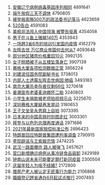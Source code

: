 1. [安徽辽宁病例病毒基因序列相同](http://www.baidu.com/baidu?cl=3&tn=SE_baiduhomet8_jmjb7mjw&rsv_dl=fyb_top&fr=top1000&wd=%B0%B2%BB%D5%C1%C9%C4%FE%B2%A1%C0%FD%B2%A1%B6%BE%BB%F9%D2%F2%D0%F2%C1%D0%CF%E0%CD%AC) 4891641
1. [端午放假三天不调休](http://www.baidu.com/baidu?cl=3&tn=SE_baiduhomet8_jmjb7mjw&rsv_dl=fyb_top&fr=top1000&wd=%B6%CB%CE%E7%B7%C5%BC%D9%C8%FD%CC%EC%B2%BB%B5%F7%D0%DD) 4790805
1. [被举报索贿500万的政法委书记落马](http://www.baidu.com/baidu?cl=3&tn=SE_baiduhomet8_jmjb7mjw&rsv_dl=fyb_top&fr=top1000&wd=%B1%BB%BE%D9%B1%A8%CB%F7%BB%DF500%CD%F2%B5%C4%D5%FE%B7%A8%CE%AF%CA%E9%BC%C7%C2%E4%C2%ED) 4623659
1. [520告白](http://www.baidu.com/baidu?cl=3&tn=SE_baiduhomet8_jmjb7mjw&rsv_dl=fyb_top&fr=top1000&wd=520%B8%E6%B0%D7) 4591083
1. [美舰非法闯入中国领海 被警告驱离](http://www.baidu.com/baidu?cl=3&tn=SE_baiduhomet8_jmjb7mjw&rsv_dl=fyb_top&fr=top1000&wd=%C3%C0%BD%A2%B7%C7%B7%A8%B4%B3%C8%EB%D6%D0%B9%FA%C1%EC%BA%A3%20%B1%BB%BE%AF%B8%E6%C7%FD%C0%EB) 4354058
1. [男子在斗鱼上赌输140万](http://www.baidu.com/baidu?cl=3&tn=SE_baiduhomet8_jmjb7mjw&rsv_dl=fyb_top&fr=top1000&wd=%C4%D0%D7%D3%D4%DA%B6%B7%D3%E3%C9%CF%B6%C4%CA%E4140%CD%F2) 4353943
1. [一场跨3省6市的培训引发国内疫情](http://www.baidu.com/baidu?cl=3&tn=SE_baiduhomet8_jmjb7mjw&rsv_dl=fyb_top&fr=top1000&wd=%D2%BB%B3%A1%BF%E73%CA%A16%CA%D0%B5%C4%C5%E0%D1%B5%D2%FD%B7%A2%B9%FA%C4%DA%D2%DF%C7%E9) 4162279
1. [左晖去世 万亿商业帝国何去何从?](http://www.baidu.com/baidu?cl=3&tn=SE_baiduhomet8_jmjb7mjw&rsv_dl=fyb_top&fr=top1000&wd=%D7%F3%EA%CD%C8%A5%CA%C0%20%CD%F2%D2%DA%C9%CC%D2%B5%B5%DB%B9%FA%BA%CE%C8%A5%BA%CE%B4%D3%3F) 4093646
1. [部分地区猪肉价格重回10元](http://www.baidu.com/baidu?cl=3&tn=SE_baiduhomet8_jmjb7mjw&rsv_dl=fyb_top&fr=top1000&wd=%B2%BF%B7%D6%B5%D8%C7%F8%D6%ED%C8%E2%BC%DB%B8%F1%D6%D8%BB%D810%D4%AA) 3992135
1. [女子晾晒被子从五楼坠落身亡](http://www.baidu.com/baidu?cl=3&tn=SE_baiduhomet8_jmjb7mjw&rsv_dl=fyb_top&fr=top1000&wd=%C5%AE%D7%D3%C1%C0%C9%B9%B1%BB%D7%D3%B4%D3%CE%E5%C2%A5%D7%B9%C2%E4%C9%ED%CD%F6) 3907139
1. [赛格大厦各项检测数据正常](http://www.baidu.com/baidu?cl=3&tn=SE_baiduhomet8_jmjb7mjw&rsv_dl=fyb_top&fr=top1000&wd=%C8%FC%B8%F1%B4%F3%CF%C3%B8%F7%CF%EE%BC%EC%B2%E2%CA%FD%BE%DD%D5%FD%B3%A3) 3856224
1. [刘建波任国务院副秘书长](http://www.baidu.com/baidu?cl=3&tn=SE_baiduhomet8_jmjb7mjw&rsv_dl=fyb_top&fr=top1000&wd=%C1%F5%BD%A8%B2%A8%C8%CE%B9%FA%CE%F1%D4%BA%B8%B1%C3%D8%CA%E9%B3%A4) 3738013
1. [内部人士透露左晖去世病因:肺癌](http://www.baidu.com/baidu?cl=3&tn=SE_baiduhomet8_jmjb7mjw&rsv_dl=fyb_top&fr=top1000&wd=%C4%DA%B2%BF%C8%CB%CA%BF%CD%B8%C2%B6%D7%F3%EA%CD%C8%A5%CA%C0%B2%A1%D2%F2%3A%B7%CE%B0%A9) 3493183
1. [南京大屠杀幸存者仅剩66位](http://www.baidu.com/baidu?cl=3&tn=SE_baiduhomet8_jmjb7mjw&rsv_dl=fyb_top&fr=top1000&wd=%C4%CF%BE%A9%B4%F3%CD%C0%C9%B1%D0%D2%B4%E6%D5%DF%BD%F6%CA%A366%CE%BB) 3270618
1. [姜潮宣布老婆麦迪娜怀二胎](http://www.baidu.com/baidu?cl=3&tn=SE_baiduhomet8_jmjb7mjw&rsv_dl=fyb_top&fr=top1000&wd=%BD%AA%B3%B1%D0%FB%B2%BC%C0%CF%C6%C5%C2%F3%B5%CF%C4%C8%BB%B3%B6%FE%CC%A5) 3240803
1. [小学生未捐款被老师拍视频示众](http://www.baidu.com/baidu?cl=3&tn=SE_baiduhomet8_jmjb7mjw&rsv_dl=fyb_top&fr=top1000&wd=%D0%A1%D1%A7%C9%FA%CE%B4%BE%E8%BF%EE%B1%BB%C0%CF%CA%A6%C5%C4%CA%D3%C6%B5%CA%BE%D6%DA) 3225670
1. [深圳赛格大厦疑再发晃动](http://www.baidu.com/baidu?cl=3&tn=SE_baiduhomet8_jmjb7mjw&rsv_dl=fyb_top&fr=top1000&wd=%C9%EE%DB%DA%C8%FC%B8%F1%B4%F3%CF%C3%D2%C9%D4%D9%B7%A2%BB%CE%B6%AF) 3180653
1. [王子文坐吴永恩肩上自拍](http://www.baidu.com/baidu?cl=3&tn=SE_baiduhomet8_jmjb7mjw&rsv_dl=fyb_top&fr=top1000&wd=%CD%F5%D7%D3%CE%C4%D7%F8%CE%E2%D3%C0%B6%F7%BC%E7%C9%CF%D7%D4%C5%C4) 3073395
1. [日本来的中国高铁时刻图走红](http://www.baidu.com/baidu?cl=3&tn=SE_baiduhomet8_jmjb7mjw&rsv_dl=fyb_top&fr=top1000&wd=%C8%D5%B1%BE%C0%B4%B5%C4%D6%D0%B9%FA%B8%DF%CC%FA%CA%B1%BF%CC%CD%BC%D7%DF%BA%EC) 3003301
1. [拜登与以色列总理再度通话](http://www.baidu.com/baidu?cl=3&tn=SE_baiduhomet8_jmjb7mjw&rsv_dl=fyb_top&fr=top1000&wd=%B0%DD%B5%C7%D3%EB%D2%D4%C9%AB%C1%D0%D7%DC%C0%ED%D4%D9%B6%C8%CD%A8%BB%B0) 2971686
1. [2021年最新国家赔偿标准公布](http://www.baidu.com/baidu?cl=3&tn=SE_baiduhomet8_jmjb7mjw&rsv_dl=fyb_top&fr=top1000&wd=2021%C4%EA%D7%EE%D0%C2%B9%FA%BC%D2%C5%E2%B3%A5%B1%EA%D7%BC%B9%AB%B2%BC) 2896423
1. [特朗普回应特朗普集团遭刑事调查](http://www.baidu.com/baidu?cl=3&tn=SE_baiduhomet8_jmjb7mjw&rsv_dl=fyb_top&fr=top1000&wd=%CC%D8%C0%CA%C6%D5%BB%D8%D3%A6%CC%D8%C0%CA%C6%D5%BC%AF%CD%C5%D4%E2%D0%CC%CA%C2%B5%F7%B2%E9) 2790915
1. [李现辟谣与王紫璇恋情](http://www.baidu.com/baidu?cl=3&tn=SE_baiduhomet8_jmjb7mjw&rsv_dl=fyb_top&fr=top1000&wd=%C0%EE%CF%D6%B1%D9%D2%A5%D3%EB%CD%F5%D7%CF%E8%AF%C1%B5%C7%E9) 2474225
1. [武汉一路面爆炸 路人被弹飞](http://www.baidu.com/baidu?cl=3&tn=SE_baiduhomet8_jmjb7mjw&rsv_dl=fyb_top&fr=top1000&wd=%CE%E4%BA%BA%D2%BB%C2%B7%C3%E6%B1%AC%D5%A8%20%C2%B7%C8%CB%B1%BB%B5%AF%B7%C9) 2457621
1. [营口新增确诊病例从事冷链食品装卸](http://www.baidu.com/baidu?cl=3&tn=SE_baiduhomet8_jmjb7mjw&rsv_dl=fyb_top&fr=top1000&wd=%D3%AA%BF%DA%D0%C2%D4%F6%C8%B7%D5%EF%B2%A1%C0%FD%B4%D3%CA%C2%C0%E4%C1%B4%CA%B3%C6%B7%D7%B0%D0%B6) 2429189
1. [钟南山说未来可能要定期打新冠疫苗](http://www.baidu.com/baidu?cl=3&tn=SE_baiduhomet8_jmjb7mjw&rsv_dl=fyb_top&fr=top1000&wd=%D6%D3%C4%CF%C9%BD%CB%B5%CE%B4%C0%B4%BF%C9%C4%DC%D2%AA%B6%A8%C6%DA%B4%F2%D0%C2%B9%DA%D2%DF%C3%E7) 2300504
1. [这届年轻人为啥不结婚?](http://www.baidu.com/baidu?cl=3&tn=SE_baiduhomet8_jmjb7mjw&rsv_dl=fyb_top&fr=top1000&wd=%D5%E2%BD%EC%C4%EA%C7%E1%C8%CB%CE%AA%C9%B6%B2%BB%BD%E1%BB%E9%3F) 2172800
1. [赠房产老人被认定无民事行为能力](http://www.baidu.com/baidu?cl=3&tn=SE_baiduhomet8_jmjb7mjw&rsv_dl=fyb_top&fr=top1000&wd=%D4%F9%B7%BF%B2%FA%C0%CF%C8%CB%B1%BB%C8%CF%B6%A8%CE%DE%C3%F1%CA%C2%D0%D0%CE%AA%C4%DC%C1%A6) 2106868
1. [婚姻登记跨省通办6月起试点推行](http://www.baidu.com/baidu?cl=3&tn=SE_baiduhomet8_jmjb7mjw&rsv_dl=fyb_top&fr=top1000&wd=%BB%E9%D2%F6%B5%C7%BC%C7%BF%E7%CA%A1%CD%A8%B0%EC6%D4%C2%C6%F0%CA%D4%B5%E3%CD%C6%D0%D0) 2007493
